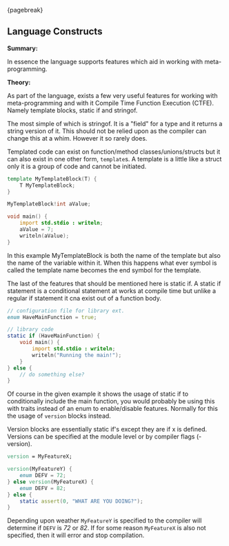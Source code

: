 {pagebreak}

## Language Constructs
**Summary:**

In essence the language supports features which aid in working with meta-programming.

**Theory:**

As part of the language, exists a few very useful features for working with meta-programming and with it Compile Time Function Execution (CTFE). Namely template blocks, static if and stringof.

The most simple of which is stringof. It is a "field" for a type and it returns a string version of it. This should not be relied upon as the compiler can change this at a whim. However it so rarely does.

Templated code can exist on function/method classes/unions/structs but it can also exist in one other form, ``template``s.
A template is a little like a struct only it is a group of code and cannot be initiated.

```D
template MyTemplateBlock(T) {
	T MyTemplateBlock;
}

MyTemplateBlock!int aValue;

void main() {
	import std.stdio : writeln;
	aValue = 7;
	writeln(aValue);
}
```
In this example MyTemplateBlock is both the name of the template but also the name of the variable within it. When this happens what ever symbol is called the template name becomes the end symbol for the template.

The last of the features that should be mentioned here is static if. A static if statement is a conditional statement at works at compile time but unlike a regular if statement it cna exist out of a function body.

```D
// configuration file for library ext.
enum HaveMainFunction = true;

// library code
static if (HaveMainFunction) {
	void main() {
		import std.stdio : writeln;
		writeln("Running the main!");
	}
} else {
	// do something else?
}
```
Of course in the given example it shows the usage of static if to conditionally include the main function, you would probably be using this with traits instead of an enum to enable/disable features. Normally for this the usage of ``version`` blocks instead.

Version blocks are essentially static if's except they are if x is defined. Versions can be specified at the module level or by compiler flags (-version).

```D
version = MyFeatureX;

version(MyFeatureY) {
	enum DEFV = 72;
} else version(MyFeatureX) {
	enum DEFV = 82;
} else {
	static assert(0, "WHAT ARE YOU DOING?");
}
```
Depending upon weather ``MyFeatureY`` is specified to the compiler will determine if ``DEFV`` is *72* or *82*. If for some reason ``MyFeatureX`` is also not specified, then it will error and stop compilation.
